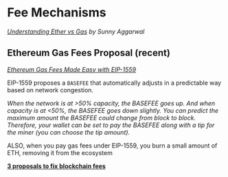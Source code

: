 # Fee Mechanisms

*[Understanding Ether vs Gas](https://conspirat.us/understanding-ether-vs-gas-82ce2f1dc560) by Sunny Aggarwal*

## Ethereum Gas Fees Proposal (recent)

*[Ethereum Gas Fees Made Easy with EIP-1559](https://ethgasstation.info/blog/ethereum-gas-fees-made-easy/)*

EIP-1559 proposes a `BASEFEE` that automatically adjusts in a predictable way based on network congestion.

*When the network is at >50% capacity, the BASEFEE goes up. And when capacity is at <50%, the BASEFEE goes down slightly. You can predict the maximum amount the BASEFEE could change from block to block. Therefore, your wallet can be set to pay the BASEFEE along with a tip for the miner (you can choose the tip amount).*

ALSO, when you pay gas fees under EIP-1559, you burn a small amount of ETH, removing it from the ecosystem

**[3 proposals to fix blockchain fees](https://hackernoon.com/blockchain-fees-are-broken-here-are-3-proposals-to-fix-them-1f772e1530dd)**